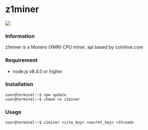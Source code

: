 # z1miner
<img src="https://raw.githubusercontent.com/z1coder/z1miner/master/documentation/app.png">

### Information
z1miner is a Monero (XMR) CPU miner, api based by coinhive.com

### Requirement
* node.js v8.4.0 or higher

### Installation
```console
user@terminal:~$ npm update
user@terminal:~$ chmod +x z1miner

```

### Usage
```console
user@terminal:~$ z1miner <site_key> <secret_key> <thread>
```